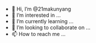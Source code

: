 - 👋 Hi, I’m @21makunyang
- 👀 I’m interested in ...
- 🌱 I’m currently learning ...
- 💞️ I’m looking to collaborate on ...
- 📫 How to reach me ...

<!---
21makunyang/21makunyang is a ✨ special ✨ repository because its `README.md` (this file) appears on your GitHub profile.
You can click the Preview link to take a look at your changes.
--->
